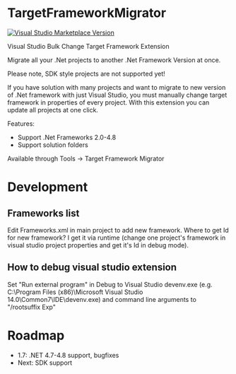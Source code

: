 TargetFrameworkMigrator
=======================

[![Visual Studio Marketplace Version](https://vsmarketplacebadge.apphb.com/version/PavelSamokha.TargetFrameworkMigrator.svg)](https://marketplace.visualstudio.com/items?itemName=PavelSamokha.TargetFrameworkMigrator)

Visual Studio Bulk Change Target Framework Extension

Migrate all your .Net projects to another .Net Framework Version at once.

Please note, SDK style projects are not supported yet!

If you have solution with many projects and want to migrate to new version of .Net framework with just Visual Studio, you must manually change  target framework in properties of every project. With this extension you can update all projects at one click.

Features:

* Support .Net Frameworks 2.0-4.8
* Support solution folders 

Available through Tools -> Target Framework Migrator


Development
===================

Frameworks list
-------------------

Edit Frameworks.xml in main project to add new framework.
Where to get Id for new framework? I get it via runtime (change one project's framework in visual studio project properties and get it's Id in debug mode).

How to debug visual studio extension
------------------------------------

Set "Run external program" in Debug to Visual Studio devenv.exe (e.g. C:\Program Files (x86)\Microsoft Visual Studio 14.0\Common7\IDE\devenv.exe) and command line arguments to "/rootsuffix Exp"

Roadmap
=================

- 1.7: .NET 4.7-4.8 support, bugfixes
- Next: SDK support
